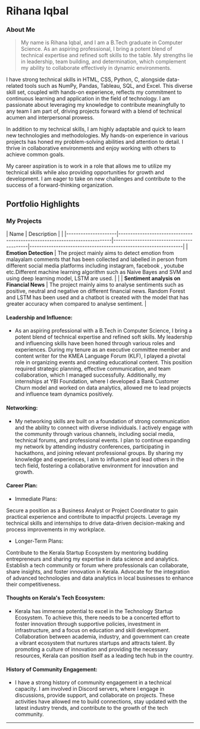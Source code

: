 # Rihana Iqbal

### About Me

> My name is Rihana Iqbal, and I am a B.Tech graduate in Computer Science. As an aspiring professional, I bring a potent blend of technical expertise and refined soft skills to the table. My strengths lie in leadership, team building, and determination, which complement my ability to collaborate effectively in dynamic environments.

I have strong technical skills in HTML, CSS, Python, C, alongside data-related tools such as NumPy, Pandas, Tableau, SQL, and Excel. This diverse skill set, coupled with hands-on experience, reflects my commitment to continuous learning and application in the field of technology. I am passionate about leveraging my knowledge to contribute meaningfully to any team I am part of, driving projects forward with a blend of technical acumen and interpersonal prowess.

In addition to my technical skills, I am highly adaptable and quick to learn new technologies and methodologies. My hands-on experience in various projects has honed my problem-solving abilities and attention to detail. I thrive in collaborative environments and enjoy working with others to achieve common goals.

My career aspiration is to work in a role that allows me to utilize my technical skills while also providing opportunities for growth and development. I am eager to take on new challenges and contribute to the success of a forward-thinking organization.


## Portfolio Highlights

### My Projects

| Name                | Description                                                               |                                                      |
|---------------------|---------------------------------------------------------------------------|------------------------------------------|----------------------------------------------------------------|
| **Emotion Detection**  | The project mainly aims to detect emotion from malayalam comments that has been collected and labelled in person  from different social media platforms including instagram, facebook , youtube etc.Different machine learning algorithm such as Naive Bayes and SVM and using deep learning model, LSTM are used.                                             |             |
| **Sentiment analysis on Financial News**  | The project mainly aims to analyse sentiments such as positive, neutral and negative on different financial news. Random Forest and LSTM has been used and a chatbot is created with the model that has greater accuracy when compared to analyse sentiment.                                            | 

#### Leadership and Influence:

- As an aspiring professional with a B.Tech in Computer Science, I bring a potent blend of technical expertise and refined soft skills. My leadership and influencing skills have been honed through various roles and experiences. During my tenure as an executive committee member and content writer for the KMEA Language Forum (KLF), I played a pivotal role in organizing events and creating educational content. This position required strategic planning, effective communication, and team collaboration, which I managed successfully. Additionally, my internships at YBI Foundation, where I developed a Bank Customer Churn model and worked on data analytics, allowed me to lead projects and influence team dynamics positively.

#### Networking:

- My networking skills are built on a foundation of strong communication and the ability to connect with diverse individuals. I actively engage with the community through various channels, including social media, technical forums, and professional events. I plan to continue expanding my network by attending industry conferences, participating in hackathons, and joining relevant professional groups. By sharing my knowledge and experiences, I aim to influence and lead others in the tech field, fostering a collaborative environment for innovation and growth.

#### Career Plan:

- Immediate Plans:

Secure a position as a Business Analyst or Project Coordinator to gain practical experience and contribute to impactful projects.
Leverage my technical skills and internships to drive data-driven decision-making and process improvements in my workplace.

- Longer-Term Plans:

Contribute to the Kerala Startup Ecosystem by mentoring budding entrepreneurs and sharing my expertise in data science and analytics.
Establish a tech community or forum where professionals can collaborate, share insights, and foster innovation in Kerala.
Advocate for the integration of advanced technologies and data analytics in local businesses to enhance their competitiveness.

#### Thoughts on Kerala's Tech Ecosystem:

- Kerala has immense potential to excel in the Technology Startup Ecosystem. To achieve this, there needs to be a concerted effort to foster innovation through supportive policies, investment in infrastructure, and a focus on education and skill development. Collaboration between academia, industry, and government can create a vibrant ecosystem that nurtures startups and attracts talent. By promoting a culture of innovation and providing the necessary resources, Kerala can position itself as a leading tech hub in the country.


#### History of Community Engagement:

-  I have a strong history of community engagement in a technical capacity. I am involved in Discord servers, where I engage in discussions, provide support, and collaborate on projects. These activities have allowed me to build connections, stay updated with the latest industry trends, and contribute to the growth of the tech community.




---
